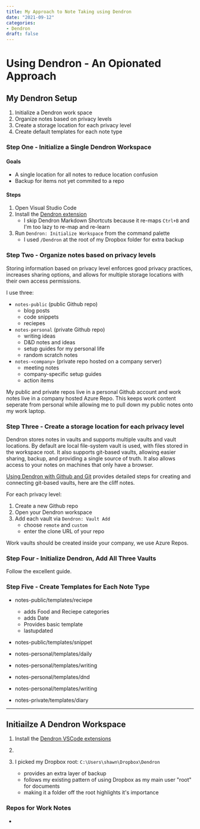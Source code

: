 ```yaml
---
title: My Approach to Note Taking using Dendron
date: "2021-09-12"
categories:
- Dendron
draft: false
---
```


# Using Dendron - An Opionated Approach

## My Dendron Setup

1. Initialize a Dendron work space
1. Organize notes based on privacy levels
1. Create a storage location for each privacy level
1. Create default templates for each note type

### Step One - Initialize a Single Dendron Workspace

#### Goals

- A single location for all notes to reduce location confusion
- Backup for items not yet commited to a repo

#### Steps

1. Open Visual Studio Code
1. Install the [Dendron extension](https://marketplace.visualstudio.com/items?itemName=dendron.dendron)
   - I skip Dendron Markdown Shortcuts because it re-maps `Ctrl+B` and I'm too lazy to re-map and re-learn
1. Run `Dendron: Initialize Workspace` from the command palette
   - I used `/Dendron` at the root of my Dropbox folder for extra backup

### Step Two - Organize notes based on privacy levels

Storing information based on privacy level enforces good privacy practices, increases sharing options, and allows for multiple storage locations with their own access permissions.

I use three:

- `notes-public` (public Github repo)
  - blog posts
  - code snippets
  - reciepes
- `notes-personal` (private Github repo)
  - writing ideas
  - D&D notes and ideas
  - setup guides for my personal life
  - random scratch notes
- `notes-<company>` (private repo hosted on a company server)
  - meeting notes
  - company-specific setup guides
  - action items

My public and private repos live in a personal Github account and work notes live in a company hosted Azure Repo. This keeps work content seperate from personal while allowing me to pull down my public notes onto my work laptop.

### Step Three - Create a storage location for each privacy level

Dendron stores notes in vaults and supports multiple vaults and vault locations. By default are local file-system vault is used, with files stored in the workspace root. It also supports git-based vaults, allowing easier sharing, backup, and providing a single source of truth. It also allows access to your notes on machines that only have a browser.

[Using Dendron with Github and Git](https://mstempl.netlify.app/post/dendron-git/) provides detailed steps for creating and connecting git-based vaults, here are the cliff notes.

For each privacy level:

1. Create a new Github repo
1. Open your Dendron workspace
1. Add each vault via `Dendron: Vault Add`
   - choose `remote` and `custom`
   - enter the clone URL of your repo

Work vaults should be created inside your company, we use Azure Repos. 

### Step Four - Initialize Dendron, Add All Three Vaults

Follow the excellent guide.

### Step Five - Create Templates for Each Note Type

- notes-public/templates/reciepe
  - adds Food and Reciepe categories
  - adds Date
  - Provides basic template
  - lastupdated
- notes-public/templates/snippet
- notes-personal/templates/daily
- notes-personal/templates/writing
- notes-personal/templates/dnd
- notes-personal/templates/writing

- notes-private/templates/diary

---

## Initiailze A Dendron Workspace


1. Install the [Dendron VSCode extensions](https://marketplace.visualstudio.com/items?itemName=dendron.dendron)

1. 
1. I picked my Dropbox root: `C:\Users\shawn\Dropbox\Dendron`
   - provides an extra layer of backup
   - follows my existing pattern of using Dropbox as my main user "root" for documents
   - making it a folder off the root highlights it's importance



### Repos for Work Notes

- 

